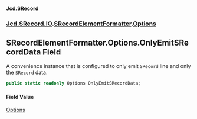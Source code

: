 #### [Jcd.SRecord](index.md 'index')
### [Jcd.SRecord.IO](Jcd.SRecord.IO.md 'Jcd.SRecord.IO').[SRecordElementFormatter](Jcd.SRecord.IO.SRecordElementFormatter.md 'Jcd.SRecord.IO.SRecordElementFormatter').[Options](Jcd.SRecord.IO.SRecordElementFormatter.Options.md 'Jcd.SRecord.IO.SRecordElementFormatter.Options')

## SRecordElementFormatter.Options.OnlyEmitSRecordData Field

A convenience instance that is configured to only emit `SRecord` line and only the `SRecord` data.

```csharp
public static readonly Options OnlyEmitSRecordData;
```

#### Field Value
[Options](Jcd.SRecord.IO.SRecordElementFormatter.Options.md 'Jcd.SRecord.IO.SRecordElementFormatter.Options')